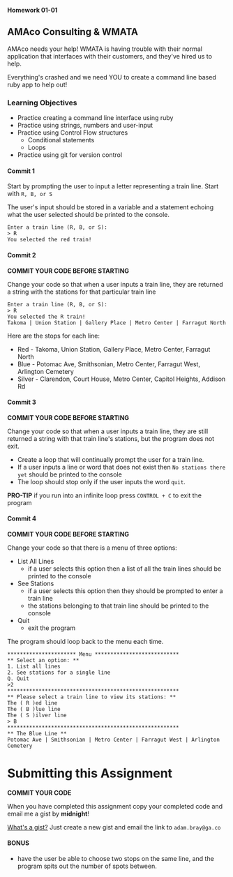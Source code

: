 __Homework 01-01__

## AMAco Consulting & WMATA

AMAco needs your help! WMATA is having trouble with their normal application that interfaces with their customers, and they've hired us to help.

Everything's crashed and we need YOU to create a command line based ruby app to help out!

### Learning Objectives

- Practice creating a command line interface using ruby
- Practice using strings, numbers and user-input
- Practice using Control Flow structures
  - Conditional statements
  - Loops
- Practice using git for version control

#### Commit 1

Start by prompting the user to input a letter representing a train line.
Start with `R, B, or S`

The user's input should be stored in a variable and a statement echoing what the user selected should be printed to the console.

```
Enter a train line (R, B, or S):
> R
You selected the red train!
```

#### Commit 2

**COMMIT YOUR CODE BEFORE STARTING**

Change your code so that when a user inputs a train line, they are returned a string with the stations for that particular train line

```
Enter a train line (R, B, or S):
> R
You selected the R train!
Takoma | Union Station | Gallery Place | Metro Center | Farragut North
```

Here are the stops for each line:
* Red - Takoma, Union Station, Gallery Place, Metro Center, Farragut North
* Blue - Potomac Ave, Smithsonian, Metro Center, Farragut West, Arlington Cemetery
* Silver - Clarendon, Court House, Metro Center, Capitol Heights, Addison Rd

#### Commit 3

**COMMIT YOUR CODE BEFORE STARTING**

Change your code so that when a user inputs a train line, they are still returned a string with that train line's stations, but the program does not exit.
- Create a loop that will continually prompt the user for a train line.
- If a user inputs a line or word that does not exist then `No stations there yet` should be printed to the console
- The loop should stop only if the user inputs the word `quit`.

**PRO-TIP** if you run into an infinite loop press `CONTROL + C` to exit the program

#### Commit 4

**COMMIT YOUR CODE BEFORE STARTING**

Change your code so that there is a menu of three options:
- List All Lines
  - if a user selects this option then a list of all the train lines should be printed to the console
- See Stations
  - if a user selects this option then they should be prompted to enter a train line
  - the stations belonging to that train line should be printed to the console
- Quit
  - exit the program

The program should loop back to the menu each time.

```
********************** Menu ***************************
** Select an option: **
1. List all lines
2. See stations for a single line
Q. Quit
>2
*******************************************************
** Please select a train line to view its stations: **
The ( R )ed line
The ( B )lue line
The ( S )ilver line
> B
*******************************************************
** The Blue Line **
Potomac Ave | Smithsonian | Metro Center | Farragut West | Arlington Cemetery
```

# Submitting this Assignment

**COMMIT YOUR CODE**

When you have completed this assignment copy your completed code and email me a gist by **midnight**!

[What's a gist?](https://gist.github.com/) Just create a new gist and email the link to `adam.bray@ga.co`


#### BONUS
- have the user be able to choose two stops on the same line, and the program spits out the number of spots between.
